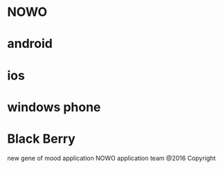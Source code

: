 # NOWO
# android
# ios
# windows phone
# Black Berry
new gene of mood application
NOWO  application team
@2016 Copyright
